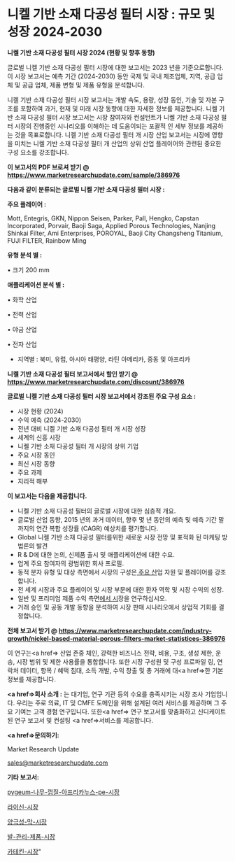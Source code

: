 # 니켈 기반 소재 다공성 필터 시장 : 규모 및 성장 2024-2030

<strong>니켈 기반 소재 다공성 필터 시장 2024 (현황 및 향후 동향)</strong>

글로벌 니켈 기반 소재 다공성 필터 시장에 대한 보고서는 2023 년을 기준으로합니다.이 시장 보고서는 예측 기간 (2024-2030) 동안 국제 및 국내 제조업체, 지역, 공급 업체 및 공급 업체, 제품 변형 및 제품 유형을 분석합니다.

니켈 기반 소재 다공성 필터 시장 보고서는 개발 속도, 용량, 성장 동인, 기술 및 자본 구조를 포함하여 과거, 현재 및 미래 시장 동향에 대한 자세한 정보를 제공합니다. 니켈 기반 소재 다공성 필터 시장 보고서는 시장 참여자와 컨설턴트가 니켈 기반 소재 다공성 필터 시장의 진행중인 시나리오를 이해하는 데 도움이되는 포괄적 인 세부 정보를 제공하는 것을 목표로합니다. 니켈 기반 소재 다공성 필터 개 시장 산업 보고서는 시장에 영향을 미치는 니켈 기반 소재 다공성 필터 개 산업의 상위 산업 플레이어와 관련된 중요한 구성 요소를 강조합니다.



<strong>이 보고서의 PDF 브로셔 받기 @ <a href=https://www.marketresearchupdate.com/sample/386976>https://www.marketresearchupdate.com/sample/386976</a></strong>



<strong>다음과 같이 분류되는 글로벌 니켈 기반 소재 다공성 필터 시장 :</strong>



<strong>주요 플레이어 :</strong>

Mott, Entegris, GKN, Nippon Seisen, Parker, Pall, Hengko, Capstan Incorporated, Porvair, Baoji Saga, Applied Porous Technologies, Nanjing Shinkai Filter, Ami Enterprises, POROYAL, Baoji City Changsheng Titanium, FUJI FILTER, Rainbow Ming



<strong>유형 분석 별 :</strong>

• 크기 200 mm



<strong>애플리케이션 분석 별 :</strong>

• 화학 산업

• 전력 산업

• 야금 산업

• 전자 산업

<ul>
  <li>지역별 : 북미, 유럽, 아시아 태평양, 라틴 아메리카, 중동 및 아프리카</li>
</ul>


<strong>니켈 기반 소재 다공성 필터 보고서에서 할인 받기 @ <a href=https://www.marketresearchupdate.com/discount/386976>https://www.marketresearchupdate.com/discount/386976</a></strong>



<strong>글로벌 니켈 기반 소재 다공성 필터 시장 보고서에서 강조된 주요 구성 요소 :</strong>
<ul>
  <li>시장 현황 (2024)</li>
  <li>수익 예측 (2024-2030)</li>
  <li>전년 대비 니켈 기반 소재 다공성 필터 개 시장 성장</li>
  <li>세계의 신흥 시장</li>
  <li>니켈 기반 소재 다공성 필터 개 시장의 상위 기업</li>
  <li>주요 시장 동인</li>
  <li>최신 시장 동향</li>
  <li>주요 과제</li>
  <li>지리적 해부</li>
</ul>


<strong>이 보고서는 다음을 제공합니다.</strong>
<ul>
  <li>니켈 기반 소재 다공성 필터의 글로벌 시장에 대한 심층적 개요.</li>
  <li>글로벌 산업 동향, 2015 년의 과거 데이터, 향후 몇 년 동안의 예측 및 예측 기간 말까지의 연간 복합 성장률 (CAGR) 예상치를 평가합니다.</li>
  <li>Global 니켈 기반 소재 다공성 필터를위한 새로운 시장 전망 및 표적화 된 마케팅 방법론의 발견</li>
  <li>R &amp; D에 대한 논의, 신제품 출시 및 애플리케이션에 대한 수요.</li>
  <li>업계 주요 참여자의 광범위한 회사 프로필.</li>
  <li>동적 분자 유형 및 대상 측면에서 시장의 구성은<a href=> 주요 산</a>업 자원 및 플레이어를 강조합니다.</li>
  <li>전 세계 시장과 주요 플레이어 및 시장 부문에 대한 환자 역학 및 시장 수익의 성장.</li>
  <li>일반 및 프리미엄 제품 수익 측면<a href=>에서 시</a>장을 연구하십시오.</li>
  <li>거래 승인 및 공동 개발 동향을 분석하여 시장 판매 시나리오에서 상업적 기회를 결정합니다.</li>
</ul>



<strong>전체 보고서 받기 @ <a href=https://www.marketresearchupdate.com/industry-growth/nickel-based-material-porous-filters-market-statistices-386976>https://www.marketresearchupdate.com/industry-growth/nickel-based-material-porous-filters-market-statistices-386976</a></strong>

이 연구는<a href=> 산업 존중</a> 체인, 강력한 비즈니스 전략, 비용, 구조, 생성 제한, 운송, 시장 범위 및 제한 사용률을 통합합니다. 또한 시장 구성원 및 구성 프로파일 링, 연락처 데이터, 항목 / 혜택 침대, 소득 개발, 수익 창출 및 총 거래에 대<a href=>한 기본 </a>정보를 제공합니다.



<strong><a href=>회사 소</a>개 :</strong>
는 대기업, 연구 기관 등의 수요를 충족시키는 시장 조사 기업입니다. 우리는 주로 의료, IT 및 CMFE 도메인을 위해 설계된 여러 서비스를 제공하며 그 주요 기여는 고객 경험 연구입니다. 또한<a href=> 연구 보</a>고서를 맞춤화하고 신디케이트 된 연구 보고서 및 컨설팅 <a href=>서비스</a>를 제공합니다.



<strong><a href=>문의하기:</a></strong>

Market Research Update

sales@marketresearchupdate.com



<strong>기타 보고서:</strong>

<a href=https://www.linkedin.com/pulse/pygeum-나무-껍질-아프리카누스-pe-시장-경쟁-분석-및-성장-잠재력/>pygeum-나무-껍질-아프리카누스-pe-시장</a>

<a href=https://www.linkedin.com/pulse/라이신-시장-동향-및-성장-전망-survey-spotlight-pro-24-analysis-m8hzf/>라이신-시장</a>

<a href=https://www.linkedin.com/pulse/양극성-막-시장-동향-및-성장-전망-data-dive-diaries-24-analysis-r7zcf/>양극성-막-시장</a>

<a href=https://www.linkedin.com/pulse/발-관리-제품-시장-현재-및-미래-성장-2030-analytics-avenue-adventures-24-ana-vdrlf/>발-관리-제품-시장</a>

<a href=https://www.linkedin.com/pulse/카테킨-시장-현재-및-미래-성장-2030-data-dive-diaries-24-analysis-uuerf/>카테킨-시장</a>"
